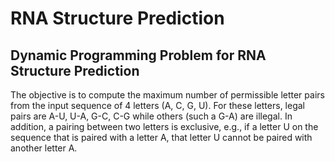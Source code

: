 # RNA Structure Prediction
## Dynamic Programming Problem for RNA Structure Prediction

The objective is to compute the maximum number of permissible letter pairs from the input sequence of 4 letters (A, C, G, U). For these letters, legal pairs are A-U, U-A, G-C, C-G while others (such a G-A) are illegal. In addition, a pairing between two letters is exclusive, e.g., if a letter U on the sequence that is paired with a letter A, that letter U cannot be paired with another letter A.	
